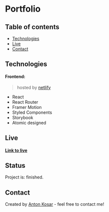 # Portfolio

## Table of contents
* [Technologies](#technologies)
* [Live](#live)
* [Contact](#contact)

## Technologies
#### Frontend:
>hosted by [netlify](https://www.netlify.com/)
* React 
* React Router
* Framer Motion
* Styled Components
* Storybook
* Atomic designed

## Live
#### [Link to live](https://kosarportfolio.netlify.app/) <br/>

## Status
Project is: finished.

## Contact
Created by [Anton Kosar](https://www.linkedin.com/in/anton-kosar-51a33617a/) - feel free to contact me!